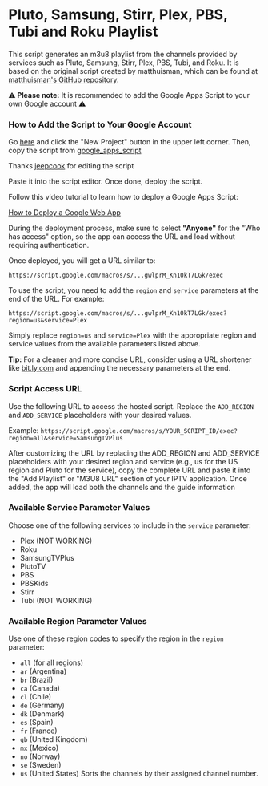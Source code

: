 # Pluto, Samsung, Stirr, Plex, PBS, Tubi and Roku Playlist

This script generates an m3u8 playlist from the channels provided by services such as Pluto, Samsung, Stirr, Plex, PBS, Tubi, and Roku. It is based on the original script created by matthuisman, which can be found at [matthuisman's GitHub repository](https://github.com/matthuisman/i.mjh.nz).

**⚠️ Please note:** It is recommended to add the Google Apps Script to your own Google account ⚠️

### How to Add the Script to Your Google Account

Go <a href="https://script.google.com/home/start" target="_blank">here</a> and click the "New Project" button in the upper left corner. Then, copy the script from <a href="https://github.com/BuddyChewChew/My-Streams/blob/main/Google%20Script%20And%20Install%20Info/google_apps_script" target="_blank">google_apps_script</a> 

Thanks [jeepcook](https://github.com/jeepcook) for editing the script 

Paste it into the script editor. Once done, deploy the script.

Follow this video tutorial to learn how to deploy a Google Apps Script:

[How to Deploy a Google Web App](https://www.youtube.com/watch?v=-AlstV1PAaA)

During the deployment process, make sure to select **"Anyone"** for the "Who has access" option, so the app can access the URL and load without requiring authentication.

Once deployed, you will get a URL similar to:

`https://script.google.com/macros/s/...gwlprM_Kn10kT7LGk/exec`

To use the script, you need to add the `region` and `service` parameters at the end of the URL. For example:

`https://script.google.com/macros/s/...gwlprM_Kn10kT7LGk/exec?region=us&service=Plex`

Simply replace `region=us` and `service=Plex` with the appropriate region and service values from the available parameters listed above.

**Tip:** For a cleaner and more concise URL, consider using a URL shortener like [bit.ly.com](https://bitly.com/) and appending the necessary parameters at the end.


### Script Access URL

Use the following URL to access the hosted script. Replace the `ADD_REGION` and `ADD_SERVICE` placeholders with your desired values.

Example: `https://script.google.com/macros/s/YOUR_SCRIPT_ID/exec?region=all&service=SamsungTVPlus`

After customizing the URL by replacing the ADD_REGION and ADD_SERVICE placeholders with your desired region and service (e.g., us for the US region and Pluto for the service), copy the complete URL and paste it into the "Add Playlist" or "M3U8 URL" section of your IPTV application. Once added, the app will load both the channels and the guide information

### Available Service Parameter Values

Choose one of the following services to include in the `service` parameter:

- Plex (NOT WORKING)
- Roku
- SamsungTVPlus
- PlutoTV
- PBS
- PBSKids
- Stirr
- Tubi (NOT WORKING)

### Available Region Parameter Values

Use one of these region codes to specify the region in the `region` parameter:

- `all` (for all regions)
- `ar` (Argentina)
- `br` (Brazil)
- `ca` (Canada)
- `cl` (Chile)
- `de` (Germany)
- `dk` (Denmark)
- `es` (Spain)
- `fr` (France)
- `gb` (United Kingdom)
- `mx` (Mexico)
- `no` (Norway)
- `se` (Sweden)
- `us` (United States)
  Sorts the channels by their assigned channel number.
